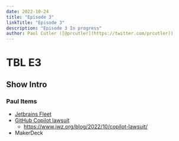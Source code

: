 ```yaml
---
date: 2022-10-24
title: "Episode 3"
linkTitle: "Episode 3"
description: "Episode 3 In progress"
author: Paul Cutler ([@prcutler](https://twitter.com/prcutler))
---
```

# TBL E3
## Show Intro

### Paul Items
* [Jetbrains Fleet](https://www.jetbrains.com/fleet/)
* [GitHub Copilot lawsuit](https://githubcopilotinvestigation.com/)
  * https://www.jwz.org/blog/2022/10/copilot-lawsuit/
* MakerDeck